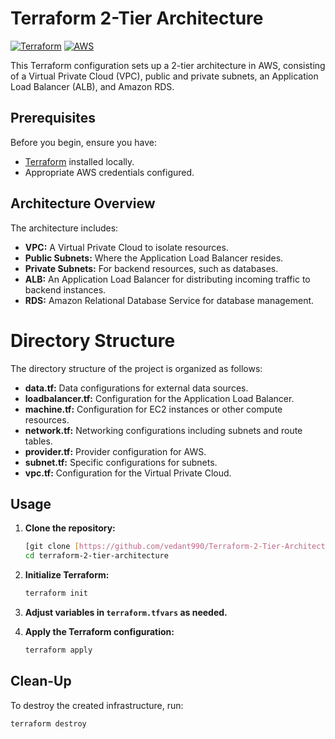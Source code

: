 # Terraform 2-Tier Architecture

[![Terraform](https://img.shields.io/badge/Terraform-0.15.0-blueviolet)](https://www.terraform.io/)
[![AWS](https://img.shields.io/badge/AWS-Cloud-orange)](https://aws.amazon.com/)

This Terraform configuration sets up a 2-tier architecture in AWS, consisting of a Virtual Private Cloud (VPC), public and private subnets, an Application Load Balancer (ALB), and Amazon RDS.

## Prerequisites

Before you begin, ensure you have:

- [Terraform](https://www.terraform.io/) installed locally.
- Appropriate AWS credentials configured.

## Architecture Overview

The architecture includes:

- **VPC:** A Virtual Private Cloud to isolate resources.
- **Public Subnets:** Where the Application Load Balancer resides.
- **Private Subnets:** For backend resources, such as databases.
- **ALB:** An Application Load Balancer for distributing incoming traffic to backend instances.
- **RDS:** Amazon Relational Database Service for database management.

# Directory Structure

The directory structure of the project is organized as follows:

- **data.tf:** Data configurations for external data sources.
- **loadbalancer.tf:** Configuration for the Application Load Balancer.
- **machine.tf:** Configuration for EC2 instances or other compute resources.
- **network.tf:** Networking configurations including subnets and route tables.
- **provider.tf:** Provider configuration for AWS.
- **subnet.tf:** Specific configurations for subnets.
- **vpc.tf:** Configuration for the Virtual Private Cloud.

## Usage

1. **Clone the repository:**

    ```bash
    [git clone [https://github.com/vedant990/Terraform-2-Tier-Architecture.git]
    cd terraform-2-tier-architecture
    ```

2. **Initialize Terraform:**

    ```bash
    terraform init
    ```

3. **Adjust variables in `terraform.tfvars` as needed.**

4. **Apply the Terraform configuration:**

    ```bash
    terraform apply
    ```

## Clean-Up

To destroy the created infrastructure, run:

```bash
terraform destroy
